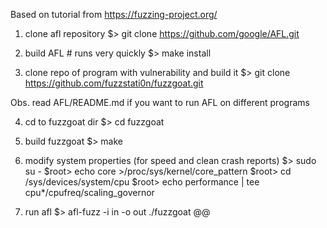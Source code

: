 Based on tutorial from https://fuzzing-project.org/

1. clone afl repository
 $> git clone https://github.com/google/AFL.git

2. build AFL # runs very quickly
 $> make install

3. clone repo of program with vulnerability and build it
 $> git clone https://github.com/fuzzstati0n/fuzzgoat.git

 Obs. read AFL/README.md if you want to run AFL on different programs

4. cd to fuzzgoat dir
 $> cd fuzzgoat
 
5. build fuzzgoat
 $> make

6. modify system properties (for speed and clean crash reports)
 $> sudo su -
 $root> echo core >/proc/sys/kernel/core_pattern
 $root> cd /sys/devices/system/cpu
 $root> echo performance | tee cpu*/cpufreq/scaling_governor

7. run afl
 $> afl-fuzz -i in -o out ./fuzzgoat @@
